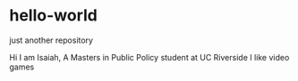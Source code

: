 # hello-world
just another repository

Hi I am Isaiah,
A Masters in Public Policy student at UC Riverside
I like video games

